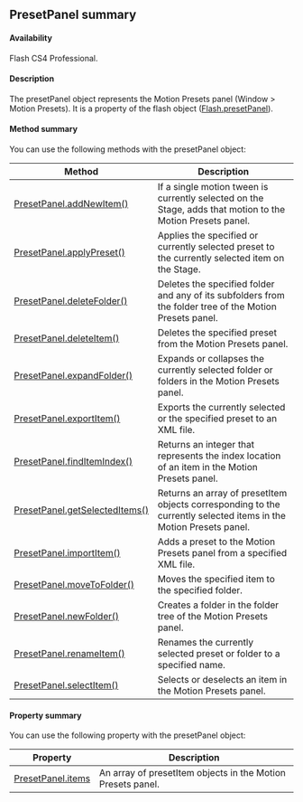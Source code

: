 ## PresetPanel summary

#### Availability

Flash CS4 Professional.

#### Description

The presetPanel object represents the Motion Presets panel (Window > Motion Presets). It is a property of the flash object ([Flash.presetPanel](../Flash_object/Flash49.md)).

#### Method summary

You can use the following methods with the presetPanel object:

| **Method** | **Description** |
| --- | --- |
| [PresetPanel.addNewItem()](../PresetPanel_object/PresetPanel.md) | If a single motion tween is currently selected on the Stage, adds that motion to the Motion Presets panel. |
| [PresetPanel.applyPreset()](../PresetPanel_object/PresetPanel1.md) | Applies the specified or currently selected preset to the currently selected item on the Stage. |
| [PresetPanel.deleteFolder()](../PresetPanel_object/PresetPanel2.md) | Deletes the specified folder and any of its subfolders from the folder tree of the Motion Presets panel. |
| [PresetPanel.deleteItem()](../PresetPanel_object/PresetPanel3.md) | Deletes the specified preset from the Motion Presets panel. |
| [PresetPanel.expandFolder()](../PresetPanel_object/PresetPanel4.md) | Expands or collapses the currently selected folder or folders in the Motion Presets panel. |
| [PresetPanel.exportItem()](../PresetPanel_object/PresetPanel5.md) | Exports the currently selected or the specified preset to an XML file. |
| [PresetPanel.findItemIndex()](../PresetPanel_object/PresetPanel6.md) | Returns an integer that represents the index location of an item in the Motion Presets panel. |
| [PresetPanel.getSelectedItems()](../PresetPanel_object/PresetPanel7.md) | Returns an array of presetItem objects corresponding to the currently selected items in the Motion Presets panel. |
| [PresetPanel.importItem()](../PresetPanel_object/PresetPanel8.md) | Adds a preset to the Motion Presets panel from a specified XML file. |
| [PresetPanel.moveToFolder()](../PresetPanel_object/PresetPanel10.md) | Moves the specified item to the specified folder. |
| [PresetPanel.newFolder()](../PresetPanel_object/PresetPanel11.md) | Creates a folder in the folder tree of the Motion Presets panel. |
| [PresetPanel.renameItem()](../PresetPanel_object/PresetPanel12.md) | Renames the currently selected preset or folder to a specified name. |
| [PresetPanel.selectItem()](../PresetPanel_object/PresetPanel13.md) | Selects or deselects an item in the Motion Presets panel. |

#### Property summary

You can use the following property with the presetPanel object:

| **Property** | **Description** |
| --- | --- |
| [PresetPanel.items](../PresetPanel_object/PresetPanel9.md) | An array of presetItem objects in the Motion Presets panel. |

